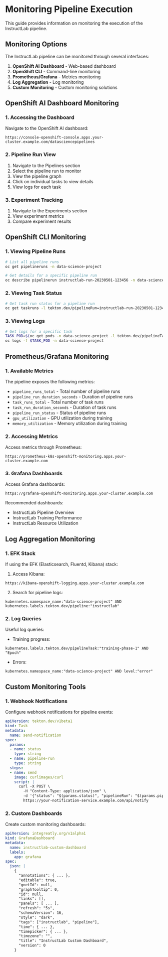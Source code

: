 # Monitoring Pipeline Execution

This guide provides information on monitoring the execution of the InstructLab pipeline.

## Monitoring Options

The InstructLab pipeline can be monitored through several interfaces:

1. **OpenShift AI Dashboard** - Web-based dashboard
2. **OpenShift CLI** - Command-line monitoring
3. **Prometheus/Grafana** - Metrics monitoring
4. **Log Aggregation** - Log monitoring
5. **Custom Monitoring** - Custom monitoring solutions

## OpenShift AI Dashboard Monitoring

### 1. Accessing the Dashboard

Navigate to the OpenShift AI dashboard:

```
https://console-openshift-console.apps.your-cluster.example.com/datasciencepipelines
```

### 2. Pipeline Run View

1. Navigate to the Pipelines section
2. Select the pipeline run to monitor
3. View the pipeline graph
4. Click on individual tasks to view details
5. View logs for each task

### 3. Experiment Tracking

1. Navigate to the Experiments section
2. View experiment metrics
3. Compare experiment results

## OpenShift CLI Monitoring

### 1. Viewing Pipeline Runs

```bash
# List all pipeline runs
oc get pipelineruns -n data-science-project

# Get details for a specific pipeline run
oc describe pipelinerun instructlab-run-20230501-123456 -n data-science-project
```

### 2. Viewing Task Status

```bash
# Get task run status for a pipeline run
oc get taskruns -l tekton.dev/pipelineRun=instructlab-run-20230501-123456 -n data-science-project
```

### 3. Viewing Logs

```bash
# Get logs for a specific task
TASK_POD=$(oc get pods -n data-science-project -l tekton.dev/pipelineTask=training-phase-1,tekton.dev/pipelineRun=instructlab-run-20230501-123456 -o name)
oc logs -f $TASK_POD -n data-science-project
```

## Prometheus/Grafana Monitoring

### 1. Available Metrics

The pipeline exposes the following metrics:

- `pipeline_runs_total` - Total number of pipeline runs
- `pipeline_run_duration_seconds` - Duration of pipeline runs
- `task_runs_total` - Total number of task runs
- `task_run_duration_seconds` - Duration of task runs
- `pipeline_run_status` - Status of pipeline runs
- `gpu_utilization` - GPU utilization during training
- `memory_utilization` - Memory utilization during training

### 2. Accessing Metrics

Access metrics through Prometheus:

```
https://prometheus-k8s-openshift-monitoring.apps.your-cluster.example.com
```

### 3. Grafana Dashboards

Access Grafana dashboards:

```
https://grafana-openshift-monitoring.apps.your-cluster.example.com
```

Recommended dashboards:

- InstructLab Pipeline Overview
- InstructLab Training Performance
- InstructLab Resource Utilization

## Log Aggregation Monitoring

### 1. EFK Stack

If using the EFK (Elasticsearch, Fluentd, Kibana) stack:

1. Access Kibana:

```
https://kibana-openshift-logging.apps.your-cluster.example.com
```

2. Search for pipeline logs:

```
kubernetes.namespace_name:"data-science-project" AND kubernetes.labels.tekton.dev/pipeline:"instructlab"
```

### 2. Log Queries

Useful log queries:

- Training progress:

```
kubernetes.labels.tekton.dev/pipelineTask:"training-phase-1" AND "Epoch"
```

- Errors:

```
kubernetes.namespace_name:"data-science-project" AND level:"error"
```

## Custom Monitoring Tools

### 1. Webhook Notifications

Configure webhook notifications for pipeline events:

```yaml
apiVersion: tekton.dev/v1beta1
kind: Task
metadata:
  name: send-notification
spec:
  params:
  - name: status
    type: string
  - name: pipeline-run
    type: string
  steps:
  - name: send
    image: curlimages/curl
    script: |
      curl -X POST \
        -H "Content-Type: application/json" \
        -d '{"status": "$(params.status)", "pipelineRun": "$(params.pipeline-run)"}' \
        https://your-notification-service.example.com/api/notify
```

### 2. Custom Dashboards

Create custom monitoring dashboards:

```yaml
apiVersion: integreatly.org/v1alpha1
kind: GrafanaDashboard
metadata:
  name: instructlab-custom-dashboard
  labels:
    app: grafana
spec:
  json: |
    {
      "annotations": { ... },
      "editable": true,
      "gnetId": null,
      "graphTooltip": 0,
      "id": null,
      "links": [],
      "panels": [ ... ],
      "refresh": "5s",
      "schemaVersion": 16,
      "style": "dark",
      "tags": ["instructlab", "pipeline"],
      "time": { ... },
      "timepicker": { ... },
      "timezone": "",
      "title": "InstructLab Custom Dashboard",
      "version": 0
    }
```